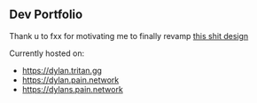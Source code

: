 ## Dev Portfolio

Thank u to fxx for motivating me to finally revamp [this shit design](https://github.com/team-tritan/xfy-portfolio)

Currently hosted on:

- https://dylan.tritan.gg
- https://dylan.pain.network
- https://dylans.pain.network
